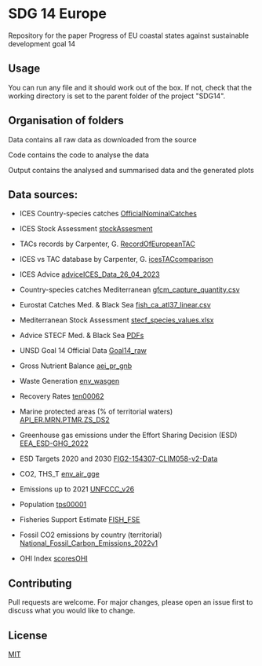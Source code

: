 # SDG 14 Europe

Repository for the paper Progress of EU coastal states against sustainable development goal 14

## Usage

You can run any file and it should work out of the box. If not, check that the working directory is set to the parent folder of the project "SDG14". 

## Organisation of folders

Data contains all raw data as downloaded from the source

Code contains the code to analyse the data

Output contains the analysed and summarised data and the generated plots

## Data sources: 

* ICES Country-species catches [OfficialNominalCatches](https://www.ices.dk/data/dataset-collections/Pages/Fish-catch-and-stock-assessment.aspx) 

* ICES Stock Assessment [stockAssesment](https://standardgraphs.ices.dk/stockList.aspx) 

* TACs records by Carpenter, G. [RecordOfEuropeanTAC](https://griffincarpenter.org/reports/european-fishing-quotas-2001-2021/) 

* ICES vs TAC database by Carpenter, G. [icesTACcomparison](https://neweconomics.org/campaigns/landing-the-blame) 

* ICES Advice [adviceICES_Data_26_04_2023](https://asd.ices.dk/AdviceList)

* Country-species catches Mediterranean [gfcm_capture_quantity.csv](https://www.fao.org/fishery/statistics-query/en/gfcm_capture/gfcm_capture_quantity)

* Eurostat Catches Med. & Black Sea [fish_ca_atl37_linear.csv](https://ec.europa.eu/eurostat/databrowser/view/FISH_CA_ATL37/)

* Mediterranean Stock Assessment [stecf_species_values.xlsx](https://stecf.jrc.ec.europa.eu/dd/medbs/stockassessment)

* Advice STECF Med. & Black Sea [PDFs](https://stecf.jrc.ec.europa.eu/reports/medbs)

* UNSD Goal 14 Official Data [Goal14_raw](https://unstats.un.org/sdgs/dataportal/database) 

* Gross Nutrient Balance [aei_pr_gnb](https://ec.europa.eu/eurostat/databrowser/view/AEI_PR_GNB__custom_153613/) 

* Waste Generation [env_wasgen](https://ec.europa.eu/eurostat/databrowser/view/ENV_WASGEN/) 

* Recovery Rates [ten00062](https://ec.europa.eu/eurostat/databrowser/view/ten00062/default/table?lang=en) 

* Marine protected areas (% of territorial waters) [API_ER.MRN.PTMR.ZS_DS2](https://data.worldbank.org/indicator/ER.MRN.PTMR.ZS) 

* Greenhouse gas emissions under the Effort Sharing Decision (ESD) [EEA_ESD-GHG_2022](https://www.eea.europa.eu/data-and-maps/data/esd-4) 

* ESD Targets 2020 and 2030 [FIG2-154307-CLIM058-v2-Data](https://www.eea.europa.eu/data-and-maps/figures/national-progress-towards-greenhouse-gas)

* CO2, THS_T [env_air_gge](https://ec.europa.eu/eurostat/databrowser/view/ENV_AIR_GGE/) 

* Emissions up to 2021 [UNFCCC_v26](https://www.eea.europa.eu/en/datahub/datahubitem-view/3b7fe76c-524a-439a-bfd2-a6e4046302a2)

* Population [tps00001](https://ec.europa.eu/eurostat/databrowser/view/tps00001/)

* Fisheries Support Estimate [FISH_FSE](https://stats.oecd.org/Index.aspx?DataSetCode=FISH_FSE) 

* Fossil CO2 emissions by country (territorial) [National_Fossil_Carbon_Emissions_2022v1](https://globalcarbonbudget.org/carbonbudget/) 

* OHI Index [scoresOHI](https://oceanhealthindex.org/global-scores/data-download/) 

## Contributing

Pull requests are welcome. For major changes, please open an issue first
to discuss what you would like to change.

## License

[MIT](https://choosealicense.com/licenses/mit/)